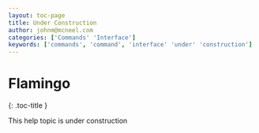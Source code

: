 ```yaml
---
layout: toc-page
title: Under Construction
author: johnm@mcneel.com
categories: ['Commands' 'Interface']
keywords: ['commands', 'command', 'interface' 'under' 'construction']
---
```



# Flamingo
{: .toc-title }

This help topic is under construction

